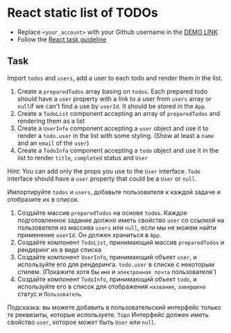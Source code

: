 # React static list of TODOs
- Replace `<your_account>` with your Github username in the
  [DEMO LINK](https://<your_account>.github.io/react_static-list-of-todos/)
- Follow the [React task guideline](https://github.com/mate-academy/react_task-guideline#react-tasks-guideline)

## Task
Import `todos` and `users`, add a user to each todo and render them in the 
list.

1. Create a `preparedTodos` array basing on `todos`. Each prepared todo should
   have a `user` property with a link to a user from `users` array or `null`if
   we can't find a use by `userId`. It should be stored in the `App`.
2. Create a `TodoList` component accepting an array of `preparedTodos` and 
   rendering them as a list
3. Create a `UserInfo` component accepting a `user` object and use it to render
   a `todo.user` in the list with some styling. (Show at least a `name` and an
   `email` of the `user`)
4. Create a `TodoInfo` component accepting a `todo` object and use it in the 
   list to render `title`, `completed` status and `User`

Hint: You can add only the props you use to the `User` interface. `Todo` 
interface should have a `user` property that could be a `User` or `null`. 

Импортируйте `todos` и `users`, добавьте пользователя к каждой задаче и отобразите их в
список.

1. Создайте массив `preparedTodos` на основе `todos`. Каждое подготовленное задание должно
    иметь свойство `user` со ссылкой на пользователя из массива `users` или `null`, если
    мы не можем найти применение `userId`. Он должен храниться в `App`.
2. Создайте компонент `TodoList`, принимающий массив `preparedTodos` и
    рендеринг их в виде списка
3. Создайте компонент `UserInfo`, принимающий объект `user`, и используйте его для рендеринга.
    `todo.user` в списке с некоторым стилем. (Покажите хотя бы `имя` и
    `электронная почта` пользователя`)
4. Создайте компонент `TodoInfo`, принимающий объект `todo`, и используйте его в
    список для отображения `название`, `завершено` статус и `Пользователь`

Подсказка: вы можете добавить в пользовательский интерфейс только те реквизиты, которые используете. `Тодо`
Интерфейс должен иметь свойство `user`, которое может быть `User` или `null`.

